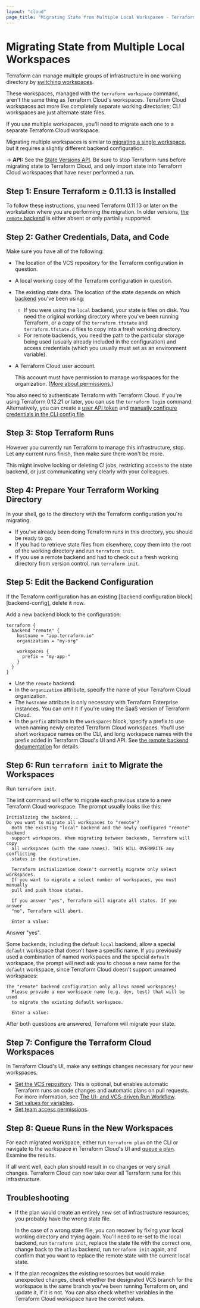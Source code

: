 ```yaml
---
layout: "cloud"
page_title: "Migrating State from Multiple Local Workspaces - Terraform Cloud"
---
```


[cli-workspaces]: /docs/state/workspaces.html
[user-token]: ../users-teams-organizations/users.html#api-tokens
[backend]: /docs/backends/index.html
[remote-backend]: /docs/backends/types/remote.html
[cli-credentials]: /docs/commands/cli-config.html#credentials

# Migrating State from Multiple Local Workspaces

Terraform can manage multiple groups of infrastructure in one working directory by [switching workspaces][cli-workspaces].

These workspaces, managed with the `terraform workspace` command, aren't the same thing as Terraform Cloud's workspaces. Terraform Cloud workspaces act more like completely separate working directories; CLI workspaces are just alternate state files.

If you use multiple workspaces, you'll need to migrate each one to a separate Terraform Cloud workspace.

Migrating multiple workspaces is similar to [migrating a single workspace](./index.html), but it requires a slightly different backend configuration.

-> **API:** See the [State Versions API](../api/state-versions.html). Be sure to stop Terraform runs before migrating state to Terraform Cloud, and only import state into Terraform Cloud workspaces that have never performed a run.

## Step 1: Ensure Terraform ≥ 0.11.13 is Installed

To follow these instructions, you need Terraform 0.11.13 or later on the workstation where you are performing the migration. In older versions, [the `remote` backend][remote-backend] is either absent or only partially supported.

## Step 2: Gather Credentials, Data, and Code

Make sure you have all of the following:

- The location of the VCS repository for the Terraform configuration in question.
- A local working copy of the Terraform configuration in question.
- The existing state data. The location of the state depends on which [backend][] you've been using:
    - If you were using the `local` backend, your state is files on disk. You need the original working directory where you've been running Terraform, or a copy of the `terraform.tfstate` and `terraform.tfstate.d` files to copy into a fresh working directory.
    - For remote backends, you need the path to the particular storage being used (usually already included in the configuration) and access credentials (which you usually must set as an environment variable).
- A Terraform Cloud user account.

    This account must have permission to manage workspaces for the organization. ([More about permissions.](/docs/cloud/users-teams-organizations/permissions.html))

[permissions-citation]: #intentionally-unused---keep-for-maintainers

You also need to authenticate Terraform with Terraform Cloud.  If you're using Terraform 0.12.21 or later, you can use the `terraform login` command. Alternatively, you can create a [user API token][user-token] and [manually configure credentials in the CLI config file][cli-credentials].

## Step 3: Stop Terraform Runs

However you currently run Terraform to manage this infrastructure, stop. Let any current runs finish, then make sure there won't be more.

This might involve locking or deleting CI jobs, restricting access to the state backend, or just communicating very clearly with your colleagues.

## Step 4: Prepare Your Terraform Working Directory

In your shell, go to the directory with the Terraform configuration you're migrating.

- If you've already been doing Terraform runs in this directory, you should be ready to go.
- If you had to retrieve state files from elsewhere, copy them into the root of the working directory and run `terraform init`.
- If you use a remote backend and had to check out a fresh working directory from version control, run `terraform init`.

## Step 5: Edit the Backend Configuration

If the Terraform configuration has an existing [backend configuration block][backend-config], delete it now.

Add a new backend block to the configuration:

``` hcl
terraform {
  backend "remote" {
    hostname = "app.terraform.io"
    organization = "my-org"

    workspaces {
      prefix = "my-app-"
    }
  }
}
```

- Use the `remote` backend.
- In the `organization` attribute, specify the name of your Terraform Cloud organization.
- The `hostname` attribute is only necessary with Terraform Enterprise instances. You can omit it if you're using the SaaS version of Terraform Cloud.
- In the `prefix` attribute in the `workspaces` block, specify a prefix to use when naming newly created Terraform Cloud workspaces. You'll use short workspace names on the CLI, and long workspace names with the prefix added in Terraform Cloud's UI and API. See [the remote backend documentation][remote-backend] for details.

## Step 6: Run `terraform init` to Migrate the Workspaces

Run `terraform init`.

The init command will offer to migrate each previous state to a new Terraform Cloud workspace. The prompt usually looks like this:

```
Initializing the backend...
Do you want to migrate all workspaces to "remote"?
  Both the existing "local" backend and the newly configured "remote" backend
  support workspaces. When migrating between backends, Terraform will copy
  all workspaces (with the same names). THIS WILL OVERWRITE any conflicting
  states in the destination.

  Terraform initialization doesn't currently migrate only select workspaces.
  If you want to migrate a select number of workspaces, you must manually
  pull and push those states.

  If you answer "yes", Terraform will migrate all states. If you answer
  "no", Terraform will abort.

  Enter a value:
```

Answer "yes".

Some backends, including the default `local` backend, allow a special `default` workspace that doesn't have a specific name. If you previously used a combination of named workspaces and the special `default` workspace, the prompt will next ask you to choose a new name for the `default` workspace, since Terraform Cloud doesn't support unnamed workspaces:

```
The "remote" backend configuration only allows named workspaces!
  Please provide a new workspace name (e.g. dev, test) that will be used
  to migrate the existing default workspace.

  Enter a value:
```

After both questions are answered, Terraform will migrate your state.

## Step 7: Configure the Terraform Cloud Workspaces


In Terraform Cloud's UI, make any settings changes necessary for your new workspaces.

- [Set the VCS repository](../workspaces/vcs.html#vcs-connection-and-repository). This is optional, but enables automatic Terraform runs on code changes and automatic plans on pull requests. For more information, see [The UI- and VCS-driven Run Workflow](../run/ui.html).
- [Set values for variables](../workspaces/variables.html).
- [Set team access permissions](../workspaces/access.html).

## Step 8: Queue Runs in the New Workspaces

For each migrated workspace, either run `terraform plan` on the CLI or navigate to the workspace in Terraform Cloud's UI and [queue a plan](../run/ui.html#starting-runs). Examine the results.

If all went well, each plan should result in no changes or very small changes. Terraform Cloud can now take over all Terraform runs for this infrastructure.

## Troubleshooting

- If the plan would create an entirely new set of infrastructure resources, you probably have the wrong state file.

    In the case of a wrong state file, you can recover by fixing your local working directory and trying again. You'll need to re-set to the local backend, run `terraform init`, replace the state file with the correct one, change back to the `atlas` backend, run `terraform init` again, and confirm that you want to replace the remote state with the current local state.
- If the plan recognizes the existing resources but would make unexpected changes, check whether the designated VCS branch for the workspace is the same branch you've been running Terraform on, and update it, if it is not. You can also check whether variables in the Terraform Cloud workspace have the correct values.
